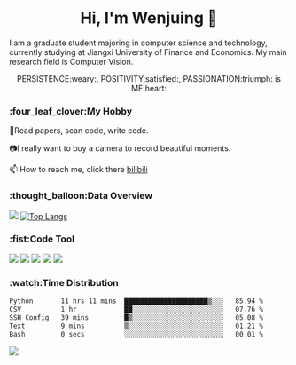 <h1  align="center">Hi, I'm Wenjuing 👋</h1>

I am a graduate student majoring in computer science and technology, currently studying at Jiangxi University of Finance and Economics. My main research field is Computer Vision.


<p align="center"> PERSISTENCE:weary:, POSITIVITY:satisfied:, PASSIONATION:triumph: is ME:heart:</p>

<h3>:four_leaf_clover:My Hobby</h3>

:book:Read papers, scan code, write code.

:camera:I really want to buy a camera to record beautiful moments.

📫 How to reach me, click there [bilibili](https://space.bilibili.com/359881460)

<h3>:thought_balloon:Data Overview</h3>

![](https://github-readme-stats.vercel.app/api?username=wenjuing&theme=tokyonight)
[![Top Langs](https://github-readme-stats.vercel.app/api/top-langs/?username=anuraghazra&layout=compact)](https://github.com/anuraghazra/github-readme-stats)

<h3>:fist:Code Tool</h3>

![](https://img.shields.io/badge/Code-C-informational?style=flat&logo=C&logoColor=white&color=a8b9cc)
![](https://img.shields.io/badge/Code-Python-informational?style=flat&logo=Python&logoColor=white&color=3776ab)
![](https://img.shields.io/badge/Code-PHP-informational?style=flat&logo=php&logoColor=white&color=777bb4)
![](https://img.shields.io/badge/Editor-VScode-informational?style=flat&logo=Visual–Studio–Code&logoColor=white&color=007acc)
![](https://img.shields.io/badge/Editor-IntelliJIDEA-informational?style=flat&logo=<LOGO_NAME>&logoColor=white&color=000000)

<h3>:watch:Time Distribution</h3>

<!--START_SECTION:waka-->

```txt
Python       11 hrs 11 mins  █████████████████████▒░░░   85.94 %
CSV          1 hr            ██░░░░░░░░░░░░░░░░░░░░░░░   07.76 %
SSH Config   39 mins         █▒░░░░░░░░░░░░░░░░░░░░░░░   05.08 %
Text         9 mins          ▒░░░░░░░░░░░░░░░░░░░░░░░░   01.21 %
Bash         0 secs          ░░░░░░░░░░░░░░░░░░░░░░░░░   00.01 %
```

<!--END_SECTION:waka-->

![](https://visitor-badge.glitch.me/badge?page_id=wenjuing.readme)
